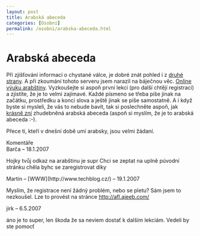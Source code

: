 ```yaml
---
layout: post
title: Arabská abeceda
categories: [Osobní]
permalink: /osobni/arabska-abeceda.html
---
```

# Arabská abeceda

Při zjišťování informací o chystané válce, je dobré znát pohled i z [druhé strany](http://www.ajeeb.com/). A při zkoumání tohoto serveru jsem narazil na báječnou věc. [Online výuku arabštiny](http://afl.ajeeb.com/freetour/menu/menu.html). Vyzkoušejte si aspoň první lekci (pro další chtějí registraci) a zjistíte, že je to velmi zajímavé. Každé písmeno se třeba píše jinak na začátku, prostředku a konci slova a ještě jinak se píše samostatně. A i když byste si mysleli, že vás to nebude bavit, tak si poslechněte aspoň, jak [krásně zní](http://afl.ajeeb.com/freetour/lesson1/song/song1.html) zhudebněná arabská abeceda (aspoň si myslím, že je to arabská abeceda :-).

Přece ti, kteří v dnešní době umí arabsky, jsou velmi žádaní.


<section id='comments-section'>
<div class='commentsheader'>Komentáře</div>        
<div class='comment-item-header' markdown=1>
Barča  &ndash; 18.1.2007
</div>

Hojky tvůj odkaz na arabštinu je supr Chci se zeptat na uplně púvodní stránku chěla byhc se zaregistrovat díky

<div class='comment-item-header' markdown=1>
Martin &ndash; [WWW](http://www.techblog.cz/) &ndash; 19.1.2007
</div>

Myslím, že registrace není žádný problém, nebo se pletu? Sám jsem to nezkoušel. Lze to provést na stránce http://afl.ajeeb.com/

<div class='comment-item-header' markdown=1>
jirk  &ndash; 6.5.2007
</div>

áno je to super, len škoda že sa neviem dostať k dalším lekciám. Vedeli by ste pomocť

</section>
